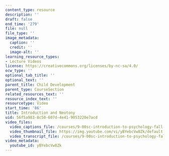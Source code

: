 ```yaml
---
content_type: resource
description: ''
draft: false
end_time: '279'
file: null
file_type: ''
image_metadata:
  caption: ''
  credit: ''
  image-alt: ''
learning_resource_types:
- Lecture Videos
license: https://creativecommons.org/licenses/by-nc-sa/4.0/
ocw_type: ''
optional_tab_title: ''
optional_text: ''
parent_title: Child Development
parent_type: CourseSection
related_resources_text: ''
resource_index_text: ''
resourcetype: Video
start_time: '86'
title: Introduction and Neotony
uid: 56f5a983-8c50-607d-4e41-9053220e7acd
video_files:
  video_captions_file: /courses/9-00sc-introduction-to-psychology-fall-2011/86a0d51be7b25b10b29a03d0ecc49c2f_yBYebcVw8Zk.vtt
  video_thumbnail_file: https://img.youtube.com/vi/yBYebcVw8Zk/default.jpg
  video_transcript_file: /courses/9-00sc-introduction-to-psychology-fall-2011/f78459b1f7bbbb5a61d677ff6f04bb6c_yBYebcVw8Zk.pdf
video_metadata:
  youtube_id: yBYebcVw8Zk
---
```

